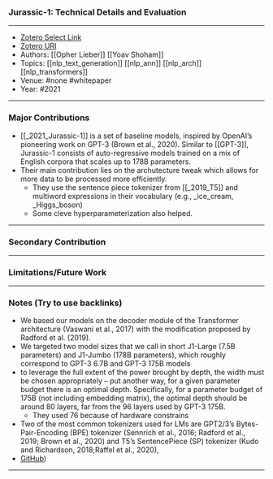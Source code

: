 ### Jurassic-1: Technical Details and Evaluation
---
- [Zotero Select Link](zotero://select/groups/2480461/items/FPXZ45Z4)
- [Zotero URI](https://www.zotero.org/groups/2480461/items/FPXZ45Z4)
- Authors: [[Opher Lieber]] [[Yoav Shoham]] 
- Topics: [[nlp_text_generation]] [[nlp_ann]] [[nlp_arch]] [[nlp_transformers]]
- Venue: #none #whitepaper
- Year: #2021
---
### Major Contributions
- [[_2021_Jurassic-1]] is a set of baseline models, inspired by OpenAI’s pioneering work on GPT-3 (Brown et al., 2020). Similar to [[GPT-3]], Jurassic-1 consists of auto-regressive models trained on a mix of English corpora that scales up to 178B parameters.
- Their main contribution lies on the archutecture tweak which allows for more data to be processed more efficiently.
	- They use the sentence piece tokenizer from [[_2019_T5]] and multiword expressions in their vocabulary (e.g., _ice_cream, _Higgs_boson)
	- Some cleve hyperparameterization also helped.
---
### Secondary Contribution
---
### Limitations/Future Work
---
### Notes (Try to use backlinks)
- We based our models on the decoder module of the Transformer architecture (Vaswani et al., 2017) with the modification proposed by Radford et al. (2019).
- We targeted two model sizes that we call in short J1-Large (7.5B parameters) and J1-Jumbo (178B parameters), which roughly correspond to GPT-3 6.7B and GPT-3 175B models
- to leverage the full extent of the power brought by depth, the width must be chosen appropriately – put another way, for a given parameter budget there is an optimal depth. Specifically, for a parameter budget of 175B (not including embedding matrix), the optimal depth should be around 80 layers, far from the 96 layers used by GPT-3 175B.
	- They used 76 because of hardware constrains
- Two of the most common tokenizers used for LMs are GPT2/3’s Bytes-Pair-Encoding (BPE) tokenizer (Sennrich et al., 2016; Radford et al., 2019; Brown et al., 2020) and T5’s SentencePiece (SP) tokenizer (Kudo and Richardson, 2018;Raffel et al., 2020),
- [GitHub](https://github.com/ai21labs/lm-evaluation))
---
